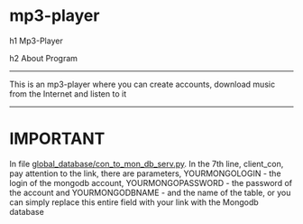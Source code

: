 # mp3-player

h1 Mp3-Player

h2 About Program
***
This is an mp3-player where you can create accounts, download music from the Internet and listen to it
***

IMPORTANT
========
In file [global_database/con_to_mon_db_serv.py](https://github.com/yerkovlad/mp3-player/blob/main/global_database/con_to_mon_db_serv.py).
In the 7th line, client_con, pay attention to the link, there are parameters, YOURMONGOLOGIN - the login of the mongodb account, YOURMONGOPASSWORD - the password of the account and YOURMONGODBNAME - and the name of the table, or you can simply replace this entire field with your link with the Mongodb database
